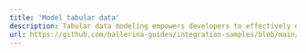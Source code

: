 ```yaml
---
title: 'Model tabular data'
description: Tabular data modeling empowers developers to effectively organize, process, and manipulate structured data, leading to more modular, maintainable, and efficient data-oriented programs.<br><br>Ballerina, with its built-in `table` data type, provides native support for modeling and manipulating tabular data, allowing you to define records as values and associate them with unique keys. 
url: https://github.com/ballerina-guides/integration-samples/blob/main/data-oriented-programming/model-tabular-data/main.bal
---
```

